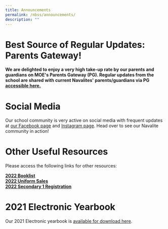 ```yaml
---
title: Announcements
permalink: /nbss/announcements/
description: ""
---
```

# Best Source of Regular Updates: Parents Gateway!
**We are delighted to enjoy a very high take-up rate by our parents and guardians on MOE's Parents Gateway (PG). Regular updates from the school are shared with current Navalites' parents/guardians via PG [accessible here.](https://pg.moe.edu.sg/)**


# Social Media
Our school community is very active on social media with frequent updates at [our Facebook page](https://www.facebook.com/navalbasesec) and [Instagram page](https://www.instagram.com/navalbasesec/). Head over to see our Navalite community in action! 

# Other Useful Resources
<p>Please access the following links for other resources:

<a href="/for-navalities/timetable-booklist-n-uniform/booklist-2022" target="_blank" rel="noopener"><strong>2022 Booklist</strong></a><br /><a href="/for-navalities/timetable-booklist-n-uniform/school-uniform" target="_blank" rel="noopener"><strong>2022 Uniform Sales</strong></a><br /><strong><a href="/parents-at-nbss/2022-secondary-1-registration" target="">2022 Secondary 1 Registration</a></strong></p>
# 2021 Electronic Yearbook
<p>Our 2021 Electronic yearbook is <a href="https://drive.google.com/drive/folders/1Nz8hISJdGzdwJt6gkyXvSQHi2-lThDcB?usp=sharing" target="_blank" rel="noopener">available for download here</a>.